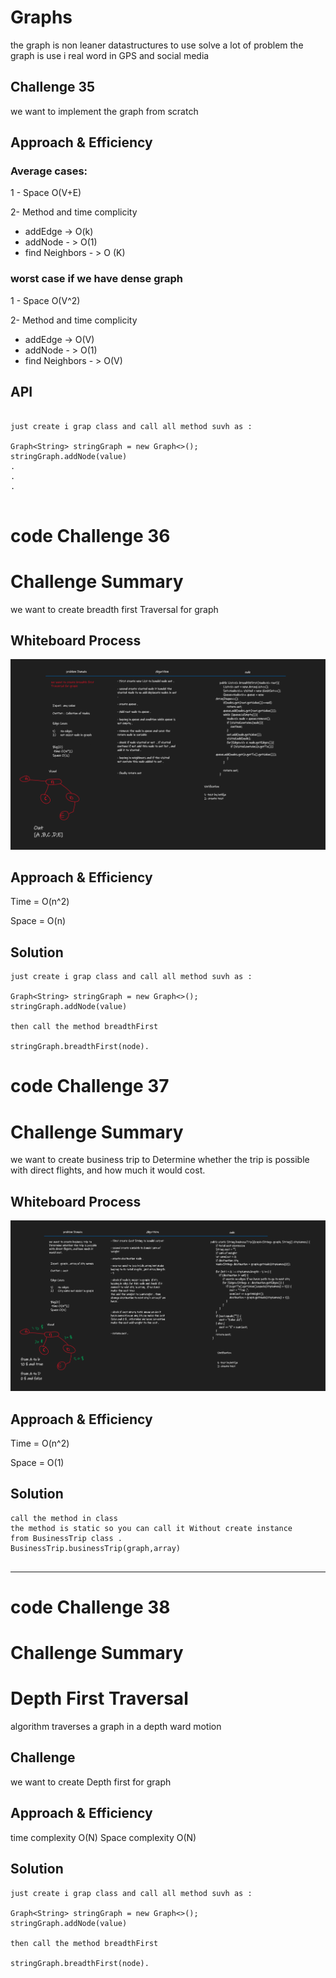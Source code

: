 # Graphs
 the graph is non leaner datastructures to use solve a lot of problem
the graph is use i real word in GPS and social media 

## Challenge 35
we want to implement the graph from scratch

## Approach & Efficiency
### Average cases:

 1 - Space O(V+E)

2-  Method and time complicity

 - addEdge -> O(k)
 - addNode - > O(1)
 - find Neighbors - > O (K)

### worst case if we have dense graph 
1 - Space O(V^2)

2-  Method and time complicity

- addEdge -> O(V)
- addNode - > O(1)
- find Neighbors - > O(V)

## API
```

just create i grap class and call all method suvh as :

Graph<String> stringGraph = new Graph<>();
stringGraph.addNode(value)
.
.
.


```


# code Challenge 36 
# Challenge Summary
we want to create breadth first Traversal for graph

## Whiteboard Process
![](./secreenshot/breadth%20first.png)

## Approach & Efficiency
Time = O(n^2)

Space = O(n)

## Solution

````
just create i grap class and call all method suvh as :

Graph<String> stringGraph = new Graph<>();
stringGraph.addNode(value)

then call the method breadthFirst 

stringGraph.breadthFirst(node).

````


# code Challenge 37 
# Challenge Summary

we want to create business trip to Determine whether the trip is possible with direct flights, and how much it would cost.

## Whiteboard Process
![](./secreenshot/business%20trip.png)

## Approach & Efficiency
Time = O(n^2)

Space = O(1)

## Solution

```
call the method in class 
the method is static so you can call it Without create instance 
from BusinessTrip class .
BusinessTrip.businessTrip(graph,array)


```


-------------------------------------

# code Challenge 38
# Challenge Summary

# Depth First Traversal
algorithm traverses a graph in a depth ward motion

## Challenge
we want to create Depth first for graph

## Approach & Efficiency

time  complexity O(N)
Space complexity O(N)

## Solution

```
just create i grap class and call all method suvh as :

Graph<String> stringGraph = new Graph<>();
stringGraph.addNode(value)

then call the method breadthFirst 

stringGraph.breadthFirst(node).

```



